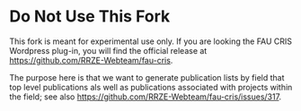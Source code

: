 Do Not Use This Fork
=========================

This fork is meant for experimental use only. If you are looking the FAU CRIS Wordpress plug-in, you will find the official release at https://github.com/RRZE-Webteam/fau-cris.

The purpose here is that we want to generate publication lists by field that top level publications als well as publications associated with projects within the field; see also https://github.com/RRZE-Webteam/fau-cris/issues/317.
